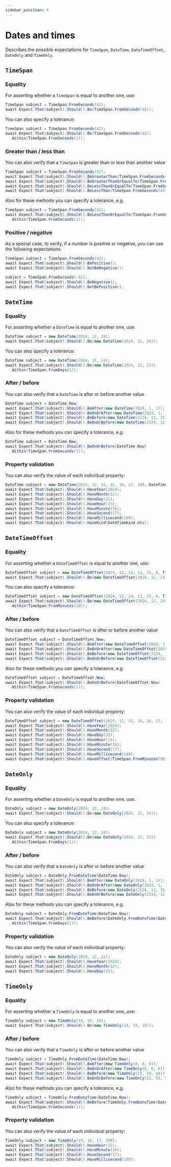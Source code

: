 ```yaml
---
sidebar_position: 4
---
```


# Dates and times

Describes the possible expectations for `TimeSpan`, `DateTime`, `DateTimeOffset`, `DateOnly` and `TimeOnly`.

## `TimeSpan`

### Equality

For asserting whether a `TimeSpan` is equal to another one, use:

```csharp
TimeSpan subject = TimeSpan.FromSeconds(42);
await Expect.That(subject).Should().Be(TimeSpan.FromSeconds(42));
```

You can also specify a tolerance:

```csharp
TimeSpan subject = TimeSpan.FromSeconds(42);
await Expect.That(subject).Should().Be(TimeSpan.FromSeconds(43))
  .Within(TimeSpan.FromSeconds(1));
```

### Greater than / less than

You can also verify that a `TimeSpan` is greater than or less than another value

```csharp
TimeSpan subject = TimeSpan.FromSeconds(42);
await Expect.That(subject).Should().BeGreaterThan(TimeSpan.FromSeconds(41));
await Expect.That(subject).Should().BeGreaterThanOrEqualTo(TimeSpan.FromSeconds(42));
await Expect.That(subject).Should().BeLessThanOrEqualTo(TimeSpan.FromSeconds(42));
await Expect.That(subject).Should().BeLessThan(TimeSpan.FromSeconds(43));
```

Also for these methods you can specify a tolerance, e.g.

```csharp
TimeSpan subject = TimeSpan.FromSeconds(42);
await Expect.That(subject).Should().BeLessThanOrEqualTo(TimeSpan.FromSeconds(41))
  .Within(TimeSpan.FromSeconds(1));
```

### Positive / negative

As a special case, to verify, if a number is positive or negative, you can use the following expectations.

```csharp
TimeSpan subject = TimeSpan.FromSeconds(42);
await Expect.That(subject).Should().BePositive();
await Expect.That(subject).Should().NotBeNegative();

subject = TimeSpan.FromSeconds(-42);
await Expect.That(subject).Should().BeNegative();
await Expect.That(subject).Should().NotBePositive();
```


## `DateTime`

### Equality

For asserting whether a `DateTime` is equal to another one, use:

```csharp
DateTime subject = new DateTime(2024, 12, 24);
await Expect.That(subject).Should().Be(new DateTime(2024, 12, 24));
```

You can also specify a tolerance:

```csharp
DateTime subject = new DateTime(2024, 12, 24);
await Expect.That(subject).Should().Be(new DateTime(2024, 12, 23))
  .Within(TimeSpan.FromDays(1));
```

### After / before

You can also verify that a `DateTime` is after or before another value

```csharp
DateTime subject = DateTime.Now;
await Expect.That(subject).Should().BeAfter(new DateTime(2024, 1, 1));
await Expect.That(subject).Should().BeOnOrAfter(new DateTime(2024, 1, 1));
await Expect.That(subject).Should().BeBefore(new DateTime(2124, 12, 31));
await Expect.That(subject).Should().BeOnOrBefore(new DateTime(2124, 12, 31));
```

Also for these methods you can specify a tolerance, e.g.

```csharp
DateTime subject = DateTime.Now;
await Expect.That(subject).Should().BeOnOrBefore(DateTime.Now)
  .Within(TimeSpan.FromSeconds(1));
```

### Property validation

You can also verify the value of each individual property:

```csharp
DateTime subject = new DateTime(2024, 12, 31, 15, 16, 17, 189, DateTimeKind.Utc);
await Expect.That(subject).Should().HaveYear(2024);
await Expect.That(subject).Should().HaveMonth(12);
await Expect.That(subject).Should().HaveDay(31);
await Expect.That(subject).Should().HaveHour(15);
await Expect.That(subject).Should().HaveMinute(16);
await Expect.That(subject).Should().HaveSecond(17);
await Expect.That(subject).Should().HaveMillisecond(189);
await Expect.That(subject).Should().HaveKind(DateTimeKind.Utc);
```


## `DateTimeOffset`

### Equality

For asserting whether a `DateTimeOffset` is equal to another one, use:

```csharp
DateTimeOffset subject = new DateTimeOffset(2024, 12, 24, 13, 15, 0, TimeSpan.FromHours(2));
await Expect.That(subject).Should().Be(new DateTimeOffset(2024, 12, 24, 13, 15, 0, TimeSpan.FromHours(2)));
```

You can also specify a tolerance:

```csharp
DateTimeOffset subject = new DateTimeOffset(2024, 12, 24, 13, 15, 0, TimeSpan.FromHours(2));
await Expect.That(subject).Should().Be(new DateTimeOffset(2024, 12, 24, 13, 5, 0, TimeSpan.FromHours(2)))
  .Within(TimeSpan.FromMinutes(10));
```

### After / before

You can also verify that a `DateTimeOffset` is after or before another value

```csharp
DateTimeOffset subject = DateTimeOffset.Now;
await Expect.That(subject).Should().BeAfter(new DateTimeOffset(2024, 1, 1, 0, 0, 0, TimeSpan.FromHours(2)));
await Expect.That(subject).Should().BeOnOrAfter(new DateTimeOffset(2024, 1, 1, 0, 0, 0, TimeSpan.FromHours(2)));
await Expect.That(subject).Should().BeBefore(new DateTimeOffset(2124, 12, 31, 23, 59, 59, TimeSpan.FromHours(2)));
await Expect.That(subject).Should().BeOnOrBefore(new DateTimeOffset(2124, 12, 31, 23, 59, 59, TimeSpan.FromHours(2)));
```

Also for these methods you can specify a tolerance, e.g.

```csharp
DateTimeOffset subject = DateTimeOffset.Now;
await Expect.That(subject).Should().BeOnOrBefore(DateTimeOffset.Now)
  .Within(TimeSpan.FromSeconds(1));
```

### Property validation

You can also verify the value of each individual property:

```csharp
DateTimeOffset subject = new DateTimeOffset(2024, 12, 31, 15, 16, 17, 189, TimeSpan.FromMinutes(90));
await Expect.That(subject).Should().HaveYear(2024);
await Expect.That(subject).Should().HaveMonth(12);
await Expect.That(subject).Should().HaveDay(31);
await Expect.That(subject).Should().HaveHour(15);
await Expect.That(subject).Should().HaveMinute(16);
await Expect.That(subject).Should().HaveSecond(17);
await Expect.That(subject).Should().HaveMillisecond(189);
await Expect.That(subject).Should().HaveOffset(TimeSpan.FromMinutes(90));
```


## `DateOnly`

### Equality

For asserting whether a `DateOnly` is equal to another one, use:

```csharp
DateOnly subject = new DateOnly(2024, 12, 24);
await Expect.That(subject).Should().Be(new DateOnly(2024, 12, 24));
```

You can also specify a tolerance:

```csharp
DateOnly subject = new DateOnly(2024, 12, 24);
await Expect.That(subject).Should().Be(new DateOnly(2024, 12, 23))
  .Within(TimeSpan.FromDays(1));
```

### After / before

You can also verify that a `DateOnly` is after or before another value

```csharp
DateOnly subject = DateOnly.FromDateTime(DateTime.Now);
await Expect.That(subject).Should().BeAfter(new DateOnly(2024, 1, 1));
await Expect.That(subject).Should().BeOnOrAfter(new DateOnly(2024, 1, 1));
await Expect.That(subject).Should().BeBefore(new DateOnly(2124, 12, 31));
await Expect.That(subject).Should().BeOnOrBefore(new DateOnly(2124, 12, 31));
```

Also for these methods you can specify a tolerance, e.g.

```csharp
DateOnly subject = DateOnly.FromDateTime(DateTime.Now);
await Expect.That(subject).Should().BeBefore(DateOnly.FromDateTime(DateTime.Now))
  .Within(TimeSpan.FromDays(1));
```

### Property validation

You can also verify the value of each individual property:

```csharp
DateOnly subject = new DateOnly(2024, 12, 31);
await Expect.That(subject).Should().HaveYear(2024);
await Expect.That(subject).Should().HaveMonth(12);
await Expect.That(subject).Should().HaveDay(31);
```


## `TimeOnly`

### Equality

For asserting whether a `TimeOnly` is equal to another one, use:

```csharp
TimeOnly subject = new TimeOnly(14, 15, 16);
await Expect.That(subject).Should().Be(new TimeOnly(14, 15, 16));
```

### After / before

You can also verify that a `TimeOnly` is after or before another value

```csharp
TimeOnly subject = TimeOnly.FromDateTime(DateTime.Now);
await Expect.That(subject).Should().BeAfter(new TimeOnly(0, 0, 0));
await Expect.That(subject).Should().BeOnOrAfter(new TimeOnly(0, 0, 0));
await Expect.That(subject).Should().BeBefore(new TimeOnly(23, 59, 59));
await Expect.That(subject).Should().BeOnOrBefore(new TimeOnly(23, 59, 59));
```

Also for these methods you can specify a tolerance, e.g.

```csharp
TimeOnly subject = TimeOnly.FromDateTime(DateTime.Now);
await Expect.That(subject).Should().BeBefore(TimeOnly.FromDateTime(DateTime.Now))
  .Within(TimeSpan.FromSeconds(1));
```

### Property validation

You can also verify the value of each individual property:

```csharp
TimeOnly subject = new TimeOnly(15, 16, 17, 189);
await Expect.That(subject).Should().HaveHour(15);
await Expect.That(subject).Should().HaveMinute(16);
await Expect.That(subject).Should().HaveSecond(17);
await Expect.That(subject).Should().HaveMillisecond(189);
```
